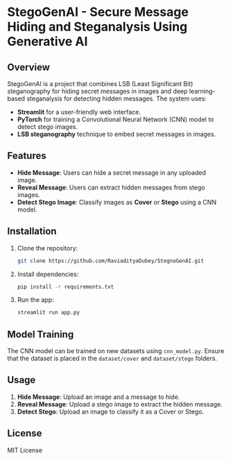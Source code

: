 
# StegoGenAI - Secure Message Hiding and Steganalysis Using Generative AI

## Overview
StegoGenAI is a project that combines LSB (Least Significant Bit) steganography for hiding secret messages in images and deep learning-based steganalysis for detecting hidden messages. The system uses:
- **Streamlit** for a user-friendly web interface.
- **PyTorch** for training a Convolutional Neural Network (CNN) model to detect stego images.
- **LSB steganography** technique to embed secret messages in images.

## Features
- **Hide Message**: Users can hide a secret message in any uploaded image.
- **Reveal Message**: Users can extract hidden messages from stego images.
- **Detect Stego Image**: Classify images as **Cover** or **Stego** using a CNN model.

## Installation
1. Clone the repository:
   ```bash
   git clone https://github.com/RaviadityaDubey/StegnoGenAI.git
   ```
2. Install dependencies:
   ```bash
   pip install -r requirements.txt
   ```
3. Run the app:
   ```bash
   streamlit run app.py
   ```

## Model Training
The CNN model can be trained on new datasets using `cnn_model.py`. Ensure that the dataset is placed in the `dataset/cover` and `dataset/stego` folders.

## Usage
1. **Hide Message**: Upload an image and a message to hide.
2. **Reveal Message**: Upload a stego image to extract the hidden message.
3. **Detect Stego**: Upload an image to classify it as a Cover or Stego.

## License
MIT License
